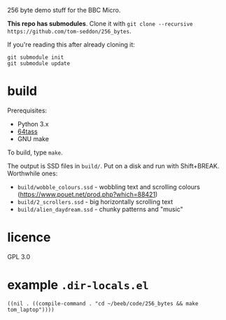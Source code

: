 256 byte demo stuff for the BBC Micro.

**This repo has submodules**. Clone it with `git clone --recursive https://github.com/tom-seddon/256_bytes`.

If you're reading this after already cloning it:

	git submodule init
	git submodule update

# build

Prerequisites:

- Python 3.x
- [64tass](https://sourceforge.net/projects/tass64/)
- GNU make

To build, type `make`.

The output is SSD files in `build/`. Put on a disk and run with
Shift+BREAK. Worthwhile ones:

- `build/wobble_colours.ssd` - wobbling text and scrolling colours (https://www.pouet.net/prod.php?which=88421)
- `build/2_scrollers.ssd` - big horizontally scrolling text
- `build/alien_daydream.ssd` - chunky patterns and "music"

# licence

GPL 3.0

# example `.dir-locals.el`

    ((nil . ((compile-command . "cd ~/beeb/code/256_bytes && make tom_laptop"))))
